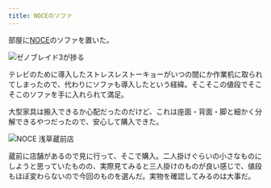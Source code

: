 ```yaml
---
title: NOCEのソファ
---
```

部屋に[NOCE](https://www.noce.co.jp/)のソファを置いた。

![](https://lh3.googleusercontent.com/docs/ADP-6oEoe-s8uUI1vwkM5H8tFBqYeqECbIb_BDn2WJBkntcQh0DTftlvI0REgCvXElu2V0NIrSa9yzOa5kCH9yCOSGhhC7SdH-XYsHNRaidwEXXMUyM3Y58dWQyofAxr7IGCYre1TTcAl3XOkILcuPkbkJt9MwJCKH5p9sZ2rtBLdk0gFEUKwhkHrO64Lii8O5cPJIemo2DPDG4otAasXop6R7IaSYTFD1iwDCGl2WRTB2tW_zAgZHVq7nhJzP1jM8IDGdiwDelROU0bXaVwE-cVZ2-AVSsrHFE3L9EnPCtOztrm9Z3yAn1QUTgfAKfIIerMiiWn0tGmIdl3lBOtSxpQaRU90yD1DrkzUsEFtx9E0YX6pzLDmmHW2IjZOw4sDjkogA-DunVc63koEu1uRGyJzTtqkyEq0A_oGtKsY77xp4-U86gcwCNcRR_ND6qlvayM8gAGD54Njyoc49esYZbv8o3Luv30GdakksAlZ--ABXP4VgX2IW_HaFjXcGKvwi_5K4I7cJol4QbaHm-9dWzMP3amWG5H1tiu9KBnLvaOHehkwPiucnyGIumkEa44FLYwFTUztcNIP9bJ7lxFJYGrJi9W1qhmyQjuUG82VOiQkNAqhG9ZNCxQ5VRPinj_6QiBaJdY_lY_M_pVSR8qeD6Ay0eh5bK72e7csnfPK34CCrlA3GdSnjwOo2TLzi5HFXhIDc9xJiF9wro2qo1ZeOSsXQZcE9s5x5xyvpItK4v3x_ePPZ3aeeRtzqg35Zn8aXkiqutc_n8qH5Sa8jdHM5GWTCJvv9_M5RbvessalVdVXzU_xEA_e0a4zTbROsf2GabiyNgxUfIPLAxQ-82qKNT0hRFU0vGhsNS1hlOZDBHRHfbHzWw9qo63k7EQkKt6uu2d98KXnILggXaw4CBV2pQBKai1U8Kse5QKJdcMV6aOCjwBKXp0SlKWEOsxavC_fKBRF0YgLwUW00au0iCOIxai5PfxcARly0Y_YEHk35wMRbIbChXnOPT1ZXhjtEEjf6knAsngSKF0ozwpIt_smaFhC6Hn8xUxSb4Ql1ejYbXTQPq_GlXt7McvGlUsVvRG6OyFdfz0Mmpn1DaI_KzpjLNhEko4GFA81oALZY6jpmIzD3sh2p9oeFoRF4ReRLETf_vbqJ_M02kYpoPY6LjyKJsJGK2xIRaUcjjIa127Gck2OLm8mKCM8EhfFBYuCZIieyVjBuQxohtkgFwXbFvVnY8WdNodqM8yLlKbllB_KJeRCSN54VED4A "ゼノブレイド3が捗る")

テレビのために導入したストレスレストーキョーがいつの間にか作業机に取られてしまったので、代わりにソファも導入したという経緯。そこそこの値段でそこそこのソファを手に入れられて満足。

大型家具は搬入できるか心配だったのだけど、これは座面・背面・脚と細かく分解できるやつだったので、安心して購入できた。

![](https://lh3.googleusercontent.com/docs/ADP-6oFuY974lG5NIA4jUxe4Zzkyczrc4gpaUGoF93cuK4fB3m2C2NCNItVAiS07pWaRrqFZUXDiL_WhhozQSiocU2ukYZXJYOtzLxTAV1KCDPT7NIlv6a4tlCbLpYTNGe9jE5bfM-A-CoHnDUsn6wTmNoAAkcuzkc2oPy8RvQ2sSj4XnSPNCgtIDvAdAqBx3ZJXoF0uoo5r38aE5rarkg7rzul8lvPHb8JAEu35d7xoTL9Y5zIcG_LsMM4qA5KPUUpI6YMHochA-9BJ8sSsXC7F0NKDvNCv2s2jzWjLTiirAD7RgtS2Lb01-gPv9lAhEVJhuWAowkiTpm74izbu4N0msi3NtyVEyt7pUM1M01t6GWTvTK0lHnTESh21h3nPN11v5zRuV8KvXbLG2WonJMzbM-uT-p20Oe89cYkZfoDeM4yliNO53xR2Qm7ep1DWj4XqPuefL4t907S64gG_skY8WHl3y0y115MzG9nGeDmtPUcxNSCRBFfSfOgjarwjipOCcc8Dk_WoLjaTvtnHxANzAhbbJ1V1mDzWoIMOYv9yvoZxOrpibi2EyjDIZI1odOHCC4QwVjN0lC7ogb3Kyj7vjcHAytMSgL4YzaT9vythBn6hhHPNdguzaXYwyCIgK3zx_ocWvdux5MoxQ2LNv4djy1r-ev9R77XrNFqOfyfZUiLdycG0S0AKcFlUjq6jy4WPRDqVa-ZRSMdYSNYe-FVbYUew9tUIB2kInSmWXMxeVSnX_TiffAcgQKXTpvU0igns4WewmUSjDFjPaU4BpgqMQeR0cysACFtB18t1eLucP1RHLqQQw43AxGVVMUdQWXJ3MdKhApx6x6CxwSezOsF6DOiRQkfm_tPFc8Xcei_-QL1vw79HEpUyrPiXtuWyQ5V9xnQQriiji7jAnralsr8aCEkNalfNrzBeqlNISEQaRLl-vYrfazDBWhoFV2JVev6s0QS1LZ80lUFNFrZraqG1jL3LneAirjscK1yECOpWLBMTx64qSt6M0LRuOUTGKEWDb2yyMAmUSddGnaVs3N3hWcz2QGvxCVf_qnU45v6ED0CDUwpPPFtQPTJX2syoKgoHiWblvVffYhwaRGEG5hLvuIuBx0zfnyLQHt0A3vNJKcCDkwDAhttj3VEobM5V4lo7RDRzglQbWveo7V_V7eg_-5ljSzy9baFw8UF9E920fscHH1-4skUxvPZRNaCe4PQxaSEZ62AOPTeYvkkIHbcMp6jYN61zahqUGRNbLawwRwCzi0S6gg "NOCE 浅草蔵前店")

蔵前に店舗があるので見に行って、そこで購入。二人掛けぐらいの小さなものにしようと思っていたものの、実際見てみると三人掛けのものが良い感じで、値段もほぼ変わらないので今回のものを選んだ。実物を確認してみるのは大事だ。
